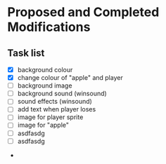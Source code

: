 # Proposed and Completed Modifications

## Task list
- [X] background colour
- [X] change colour of "apple" and player
- [ ] background image
- [ ] background sound  (winsound)
- [ ] sound effects (winsound)
- [ ] add text when player loses
- [ ] image for player sprite 
- [ ] image for "apple" 
- [ ] asdfasdg
- [ ] asdfasdg
- 
